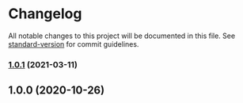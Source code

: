 # Changelog

All notable changes to this project will be documented in this file. See [standard-version](https://github.com/conventional-changelog/standard-version) for commit guidelines.

### [1.0.1](https://github.com/spitfire77/km-front/compare/@kontent-market/prettier-config@1.0.0...@kontent-market/prettier-config@1.0.1) (2021-03-11)

## 1.0.0 (2020-10-26)
